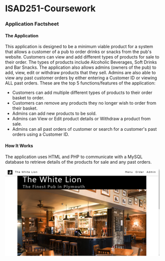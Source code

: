# ISAD251-Coursework
### Application Factsheet
#### The Application
This application is designed to be a minimum viable product for a system that allows a customer of a pub to order drinks or snacks from the pub's website. Customers can view and add different types of products for sale to their order. The types of products include Alcoholic Beverages, Soft Drinks and Bar Snacks. The application also allows admins (owners of the pub) to add, view, edit or withdraw products that they sell. Admins are also able to view any past customer orders by either entering a Customer ID or viewing ALL past orders. These are the top 5 functions/features of the application:
* Customers can add multiple different types of products to their order basket to order.
* Customers can remove any products they no longer wish to order from their basket.
* Admins can add new products to be sold.
* Admins can View or Edit product details or Withdraw a product from sale.
* Admins can all past orders of customer or search for a customer's past orders using a Customer ID.

#### How It Works
The application uses HTML and PHP to communicate with a MySQL database to retrieve details of the products for sale and any past orders.


![Main Page](https://github.com/EvanWard29/ISAD251-Coursework/blob/master/ApplicationDesign/Screenshots/main.png)
